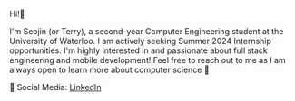 Hi!👋

I'm Seojin (or Terry), a second-year Computer Engineering student at the University of Waterloo. I am actively seeking Summer 2024 Internship opportunities. I'm highly interested in and passionate about full stack engineering and mobile development! Feel free to reach out to me as I am always open to learn more about computer science 🙂

📱 Social Media: 
[LinkedIn](https://www.linkedin.com/in/seojin-woo-67b992240/)
